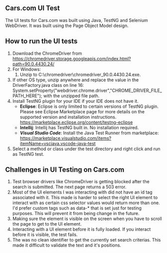 ## Cars.com UI Test
The UI tests for Cars.com was built using Java, TestNG and Selenium WebDriver. It was built using the Page Object Model design.

## How to run the UI tests
1. Download the ChromeDriver from https://chromedriver.storage.googleapis.com/index.html?path=90.0.4430.24/
2. For Windows:
    1. Unzip to C:\chromedriver\chromedriver_90.0.4430.24.exe.
3. If other OS type, unzip anywhere and replace the value in the DriverFactory.java class on line 16: System.setProperty("webdriver.chrome.driver","CHROME_DRIVER_FILE_PATH_HERE"); with the unzipped file path.
4. Install TestNG plugin for your IDE if your IDE does not have it. 
    - **Eclipse**: Eclipse is only limited to certain versions of TestNG plugin. Please see Eclipse Marketplace page for more details on the supported version and installation instructions. https://marketplace.eclipse.org/content/testng-eclipse
    - **Intellij**: Intellij has TestNG built in. No installation required.
    - ***Visual Studio Code***: Install the Java Test Runner from marketplace: https://marketplace.visualstudio.com/items?itemName=vscjava.vscode-java-test
5. Select a method or class under the test directory and right click and run as TestNG test.

## Challenges in UI Testing on Cars.com
1. Test browser drivers like ChromeDriver is getting blocked after the search is submitted. The next page returns a 503 error.
2. Most of the UI elements I was interacting with did not have an id tag associated with it. This made is harder to select the right UI element to interact with as certain css selector values would return more than one. I'd prefer custom tags such as data-* that is set just for testing purposes. This will prevent it from being change in the future.
3. Making sure the element is visible on the screen when you have to scroll the page to get to the UI element.
4. Interacting with a UI element before it is fully loaded. If you interact before it is visible, the test fails.
5. The was no clean identifier to get the currently set search criterias. This made it difficult to validate the text and it's positions.
